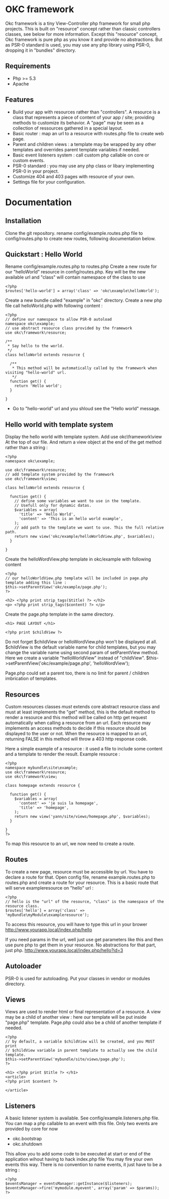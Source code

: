 OKC framework
==============

Okc framework is a tiny View-Controller php framework for small php projects.
This is built on "resource" concept rather than classic controllers classes, see below for more information. Except this "resource" concept, Okc framework is pure php as you know it and provide no abstractions. But as PSR-0 standard is used,  you may use any php library using PSR-0, dropping it in "bundles" directory.

Requirements
------------
* Php >= 5.3
* Apache

Features
---------
* Build your app with resources rather than "controllers". A resource is a class that represents a piece of content of your app / site; providing methods to customize its behavior. A "page" may be seen as a collection of ressources gathered in a special layout.
* Basic router : map an url to a resource with routes.php file to create web page. 
* Parent and children views : a template may be wrapped by any other templates and overrides parent template variables if needed.
* Basic event listeners system : call custom php callable on core or custom events.
* PSR-0 standard : you may use any php class or libary implementing PSR-0 in your project.
* Customize 404 and 403 pages with resource of your own.
* Settings file for your configuration.

Documentation
==============

Installation
-------------

Clone the git repository.
rename config/example.routes.php file to config/routes.php to create new routes, following documentation below.


Quickstart : Hello World
------------------------

Rename config/example.routes.php to routes.php
Create a new route for our "helloWorld" resource in config/routes.php. Key will be the new available url and "class" will contain namespace of the class to use

    <?php 
    $routes['hello-world'] = array('class' => 'okc\example\helloWorld');

Create a new bundle called "example" in "okc" directory.
Create a new php file call helloWorld.php with following content :

    <?php
    // define our namespace to allow PSR-0 autoload
    namespace okc\example;
    // use abstract resource class provided by the framework
    use okc\framework\resource;

    /**
     * Say hello to the world.
     */
    class helloWorld extends resource {

      /**
       * This method will be automatically called by the framework when visiting "hello-world" url.
       */
      function get() {
        return 'Hello world';
      }

    }

* Go to "hello-world" url and you shloud see the "Hello world" message.

Hello world with template system
--------------------------------

Display the hello world with template system. Add
    use okc\framework\view
At the top of our file. And return a view object at the end of the get method rather than a string :

    <?php
    namespace okc\example;

    use okc\framework\resource;
    // add template system provided by the framework
    use okc\framework\view;

    class helloWorld extends resource {

      function get() {
        // define some variables we want to use in the template.
        // Usefull only for dynamic datas.
        $variables = array(
          'title' => 'Hello World',
          'content' => 'This is an hello world example',
        );
        // add path to the template we want to use. This the full relative path.
        return new view('okc/example/helloWorldView.php', $variables);
      }

    }

Create the helloWordView.php template in okc/example with following content

    <?php
    // our helloWorldView.php template will be included in page.php template adding this line :
    $this->setParentView('okc/example/page.php');
    ?>

    <h2> <?php print strip_tags($title) ?> </h2>
    <p> <?php print strip_tags($content) ?> </p>

Create the page.php template in the same directory.

    <h1> PAGE LAYOUT </h1>

    <?php print $childView ?>

Do not forget $childView or helloWordView.php won't be displayed at all.
$childView is the default variable name for child templates, but you may change the variable name using second param of setParentView method. Here we create a variable "helloWorldView" instead of "childView".
    $this->setParentView('okc/example/page.php', 'helloWordView');

Page.php could set a parent too, there is no limit for parent / children imbrication of templates.


Resources
---------

Custom resources classes *must* extends core abstract resource class and must at least implements the "get" method,
this is the default method to render a resource and this method will be called on http get request automatically when calling a resource from an url.
Each resource may implements an access methods to decide if this resource should be displayed to the user or not. When the resource is mapped to an url, returning FALSE in this method will throw a 403 http response code.

Here a simple example of a resource : it used a file to include some content and a template to render the result.
Example resource :

    <?php
    namespace mybundle\site\example;
    use okc\framework\resource;
    use okc\framework\view;

    class homepage extends resource {

      function get() {
        $variables = array(
          'content' => 'je suis la homepage',
          'title' => 'homepage',
        );
        return new view('yann/site/views/homepage.php', $variables);
      }

    }
    ?>

To map this resource to an url, we now need to create a route.


Routes
------

To create a new page, resource must be accessible by url.
You have to declare a route for that. Open config file, rename example.routes.php to routes.php and create a route for your resource.
This is a basic route that will serve exampleresource on "hello" url :

    <?php
    // hello is the "url" of the resource, "class" is the namespace of the resource class.
    $routes['hello'] = array('class' => 'myBundle\myModule\exampleresource');
    

To access this resource, you will have to type this url in your brower
http://www.yourapp.local/index.php/hello

If you need params in the url, well just use get parameters like this and then use pure php to get them in your resource. No abstractions for that part, just php.
http://www.yourapp.local/index.php/hello?id=3

Autoloader
------------

PSR-0 is used for autoloading. Put your classes in vendor or modules directory.

Views
-----

Views are used to render html or final representation of a resource.
A view may be a child of another view : here our template will be put inside "page.php" template.
Page.php could also be a child of another template if needed.


    <?php
    // by default, a variable $childView will be created, and you MUST print
    // $childView variable in parent template to actually see the child template.
    $this->setParentView('mybundle/site/views/page.php');
    ?>

    <h1> <?php print $title ?> </h1>
    <article>
    <?php print $content ?> 

    </article>

Listeners
---------

A basic listener system is available. See config/example.listeners.php file.
You can map a php callable to an event with this file. Only two events are provided by core for now
* okc.bootstrap
* okc.shutdown

This allow you to add some code to be executed at start or end of the application wihout having to hack index.php file
You may fire your own events this way. There is no convention to name events, it just have to be a string :

    <?php
    $eventsManager = eventsManager::getInstance($listeners);
    $eventsManager->fire('mymodule.myevent', array('param' => $params));
    ?>

